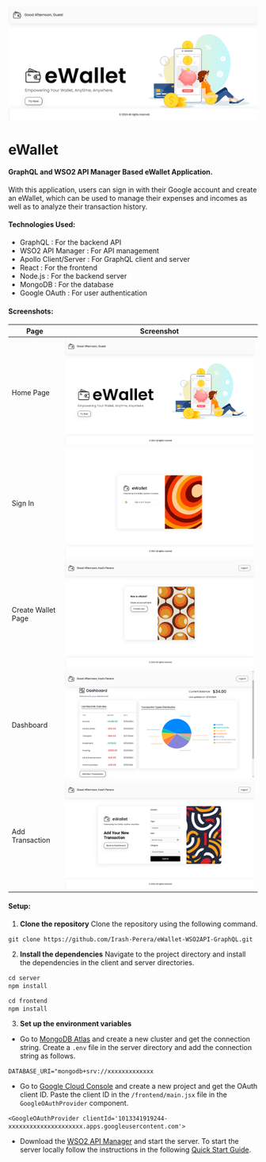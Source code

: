 ![home-page](./screenshots/home-page.png)

# eWallet
#### GraphQL and WSO2 API Manager Based eWallet Application.

With this application, users can sign in with their Google account and create an eWallet, which can be used to manage their expenses and incomes as well as to analyze their transaction history.

#### Technologies Used:
- GraphQL : For the backend API
- WSO2 API Manager : For API management
- Apollo Client/Server : For GraphQL client and server
- React : For the frontend
- Node.js : For the backend server
- MongoDB : For the database
- Google OAuth : For user authentication

#### Screenshots:
| Page | Screenshot |
| --- | --- |
| Home Page | ![home-page](./screenshots/home.png) |
| Sign In | ![sign-in](./screenshots/login.png) |
| Create Wallet Page | ![create-wallet](./screenshots/create-wallet.png) |
| Dashboard | ![dashboard](./screenshots/dashboard.png) |
| Add Transaction | ![add-transaction](./screenshots/add-transaction.png) |

#### Setup:

1. **Clone the repository**
Clone the repository using the following command.
```
git clone https://github.com/Irash-Perera/eWallet-WSO2API-GraphQL.git
```
2. **Install the dependencies**
Navigate to the project directory and install the dependencies in the client and server directories.
```
cd server
npm install
```
```
cd frontend
npm install
```

3. **Set up the environment variables**

- Go to [MongoDB Atlas](https://www.mongodb.com/cloud/atlas/register) and create a new cluster and get the connection string. Create a `.env` file in the server directory and add the connection string as follows.
```
DATABASE_URI="mongodb+srv://xxxxxxxxxxxxx
```

- Go to [Google Cloud Console](https://console.cloud.google.com/) and create a new project and get the OAuth client ID. Paste the client ID in the `/frontend/main.jsx` file in the `GoogleOAuthProvider` component.
```
<GoogleOAuthProvider clientId='1013341919244-xxxxxxxxxxxxxxxxxxxxx.apps.googleusercontent.com'>
```
- Download the [WSO2 API Manager](https://wso2.com/api-manager/) and start the server. To start the server locally follow the instructions in the following [Quick Start Guide](https://apim.docs.wso2.com/en/latest/get-started/api-manager-quick-start-guide/).
